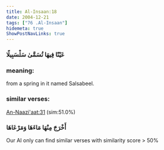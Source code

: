 ```yaml
---
title: Al-Insaan:18
date: 2004-12-21
tags: ["76 .Al-Insaan"]
hidemeta: true 
ShowPostNavLinks: true 
---
```

### عَيْنًا فِيهَا تُسَمَّىٰ سَلْسَبِيلًا
### meaning: 
from a spring in it named Salsabeel.
### similar verses: 

[An-Naazi'aat:31](/79/31) (sim:51.0%)

### أَخْرَجَ مِنْهَا مَاءَهَا وَمَرْعَاهَا

Our AI only can find similar verses with similarity score > 50% 



